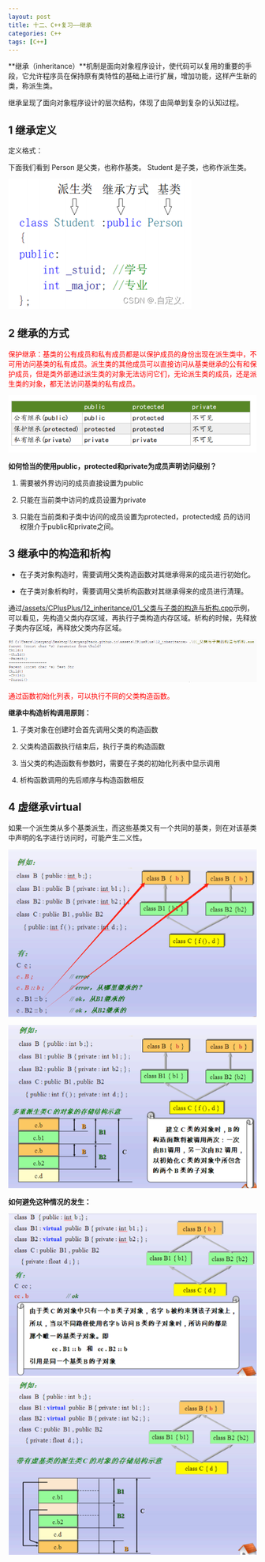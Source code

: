 ```yaml
---
layout: post
title: 十二、C++复习——继承
categories: C++
tags: [C++]
---
```


**继承（inheritance）**机制是面向对象程序设计，使代码可以复用的重要的手段，它允许程序员在保持原有类特性的基础上进行扩展，增加功能，这样产生新的类，称派生类。

继承呈现了面向对象程序设计的层次结构，体现了由简单到复杂的认知过程。

## 1 继承定义

定义格式：

下面我们看到 Person 是父类，也称作基类。 Student 是子类，也称作派生类。

![alt text](image.png)

## 2 继承的方式

<font color="red">保护继承：基类的公有成员和私有成员都是以保护成员的身份出现在派生类中，不可用访问基类的私有成员。派生类的其他成员可以直接访问从基类继承的公有和保护成员，但是类外部通过派生类的对象无法访问它们，无论派生类的成员，还是派生类的对象，都无法访问基类的私有成员。</font>

![alt text](image-1.png)


**如何恰当的使用public，protected和private为成员声明访问级别？**

1. 需要被外界访问的成员直接设置为public 

2. 只能在当前类中访问的成员设置为private 

3. 只能在当前类和子类中访问的成员设置为protected，protected成
员的访问权限介于public和private之间。

## 3 继承中的构造和析构

- 在子类对象构造时，需要调用父类构造函数对其继承得来的成员进行初始化。

- 在子类对象析构时，需要调用父类析构函数对其继承得来的成员进行清理。

通过[/assets/CPlusPlus/12_inheritance/01_父类与子类的构造与析构.cpp](/assets/CPlusPlus/12_inheritance/01_父类与子类的构造与析构.cpp)示例，可以看见，先构造父类内存区域，再执行子类构造内存区域。析构的时候，先释放子类内存区域，再释放父类内存区域。

![alt text](image-2.png)

<font color="red">通过函数初始化列表，可以执行不同的父类构造函数。</font>

**继承中构造析构调用原则：**

1. 子类对象在创建时会首先调用父类的构造函数

2. 父类构造函数执行结束后，执行子类的构造函数

3. 当父类的构造函数有参数时，需要在子类的初始化列表中显示调用

4. 析构函数调用的先后顺序与构造函数相反


## 4 虚继承virtual

如果一个派生类从多个基类派生，而这些基类又有一个共同的基类，则在对该基类中声明的名字进行访问时，可能产生二义性。

![alt text](image-3.png)

![alt text](image-4.png)

**如何避免这种情况的发生：**

![alt text](image-5.png)